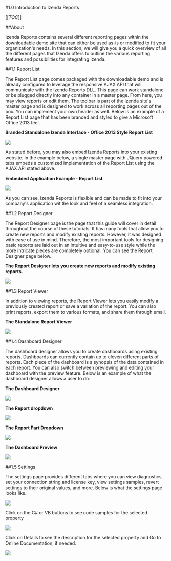 #1.0 Introduction to Izenda Reports

[[_TOC_]]

##About

Izenda Reports contains several different reporting pages within the downloadable demo site that can either be used as-is or modified to fit your organization's needs. In this section, we will give you a quick overview of all the different pages that Izenda offers to outline the various reporting features and possibilities for integrating Izenda.

##1.1 Report List

The Report List page comes packaged with the downloadable demo and is already configured to leverage the responsive AJAX API that will communicate with the Izenda Reports DLL. This page can work standalone or be plugged directly into any container in a master page. From here, you may view reports or edit them. The toolbar is part of the Izenda site's master page and is designed to work across all reporting pages out of the box. You can implement your own header as well. Below is an example of a Report List page that has been branded and styled to give a Microsoft Office 2013 feel.

**Branded Standalone Izenda Interface - Office 2013 Style Report List**

![](/Guides/ReportDesign/1.0-Introduction/standalone_report_list.png)

As stated before, you may also embed Izenda Reports into your existing website. In the example below, a single master page with JQuery powered tabs embeds a customized implementation of the Report List using the AJAX API stated above. 

**Embedded Application Example - Report List**

![](/Guides/ReportDesign/1.0-Introduction/integrated_report_list.png)

As you can see, Izenda Reports is flexible and can be made to fit into your company's application wit the look and feel of a seamless integration.

##1.2 Report Designer

The Report Designer page is the page that this guide will cover in detail throughout the course of these tutorials. It has many tools that allow you to create new reports and modify existing reports. However, it was designed with ease of use in mind. Therefore, the most important tools for designing basic reports are laid out in an intuitive and easy-to-use style while the more intricate pieces are completely optional. You can see the Report Designer page below.

**The Report Designer lets you create new reports and modify existing reports.**

![](/Guides/ReportDesign/1.0-Introduction/report_designer.png)

##1.3 Report Viewer

In addition to viewing reports, the Report Viewer lets you easily modify a previously created report or save a variation of the report. You can also print reports, export them to various formats, and share them through email.

**The Standalone Report Viewer**

![](/Guides/ReportDesign/1.0-Introduction/report_viewer.png)

##1.4 Dashboard Designer

The dashboard designer allows you to create dashboards using existing reports. Dashboards can currently contain up to eleven different parts of reports. Each piece of the dashboard is a synopsis of the data contained in each report. You can also switch between previewing and editing your dashboard with the preview feature. Below is an example of what the dashboard designer allows a user to do.

**The Dashboard Designer**

![](/Guides/ReportDesign/1.0-Introduction/dashboard_designer_full.png)

**The Report dropdown**

![](/Guides/ReportDesign/1.0-Introduction/dashboard_report_dropdown.png)

**The Report Part Dropdown**

![](/Guides/ReportDesign/1.0-Introduction/dashboard_report_part_dropdown.png)

**The Dashboard Preview**

![](/Guides/ReportDesign/1.0-Introduction/dashboard_preview.png)

##1.5 Settings

The settings page provides different tabs where you can view diagnostics, set your connection string and license key, view settings samples, revert settings to their original values, and more. Below is what the settings page looks like.

![](/Guides/ReportDesign/1.0-Introduction/settings_page.png)

Click on the C# or VB buttons to see code samples for the selected property

![](/Guides/ReportDesign/1.0-Introduction/sample_code.png)

Click on Details to see the description for the selected property and Go to Online Documentation, if needed.

![](/Guides/ReportDesign/1.0-Introduction/)